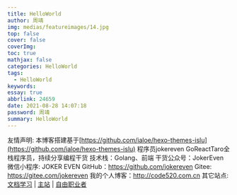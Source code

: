 ```yaml
---
title: HelloWorld
author: 周靖
img: medias/featureimages/14.jpg
top: false
cover: false
coverImg:
toc: true
mathjax: false
categories: HelloWorld
tags:
  - HelloWorld
keywords:
essay: true
abbrlink: 24659
date: 2021-08-28 14:07:18
password: 周靖
summary: HelloWorld
---
```

友情声明: 本博客搭建基于[https://github.com/ialoe/hexo-themes-islu](https://github.com/ialoe/hexo-themes-islu)
程序员jokereven
GoReactTaro全栈程序员，持续分享编程干货
技术栈：Golang、前端
干货公众号：JokerEven
微信小程序: JOKER EVEN
GitHub：https://github.com/jokereven
Gitee: https://gitee.com/jokereven
我的个人博客：http://code520.com.cn
其它站点: [文档学习](http://doc.code520.com.cn) | [主站](http://code520.com.cn) | [自由职业者](freelancer.code520.com.cn)
